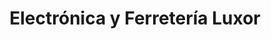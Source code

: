 ---
title: "Electrónica y Ferretería Luxor"
url: /don-bosco/electronica-y-ferreteria-luxor/
shop: hardware
---